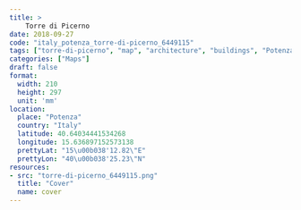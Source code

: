 ```yaml
---
title: > 
    Torre di Picerno
date: 2018-09-27
code: "italy_potenza_torre-di-picerno_6449115"
tags: ["torre-di-picerno", "map", "architecture", "buildings", "Potenza", "Italy"]
categories: ["Maps"]
draft: false
format:
  width: 210
  height: 297
  unit: 'mm'
location:
  place: "Potenza"
  country: "Italy"
  latitude: 40.64034441534268
  longitude: 15.636897152573138
  prettyLat: "15\u00b038'12.82\"E"
  prettyLon: "40\u00b038'25.23\"N"
resources:
- src: "torre-di-picerno_6449115.png"
  title: "Cover"
  name: cover
---
```

